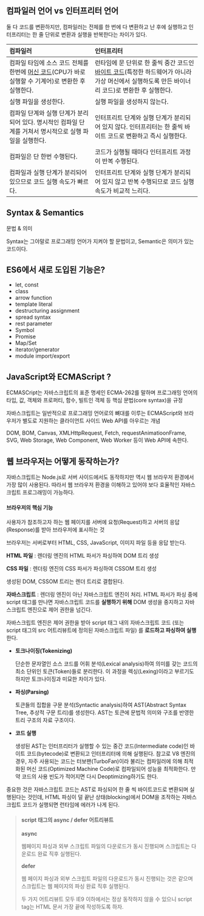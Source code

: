 ## 컴파일러 언어 vs 인터프리터 언어
둘 다 코드를 변환하지만, 컴파일러는 전체를 한 번에 다 변환하고 난 후에 실행하고 인터프리터는 한 줄 단위로 변환과 실행을 반복한다는 차이가 있다.

| 컴파일러                                                     | 인터프리터                                                   |
| :----------------------------------------------------------- | :----------------------------------------------------------- |
| 컴파일 타임에 소스 코드 전체를 한번에 [머신 코드](https://ko.wikipedia.org/wiki/기계어)(CPU가 바로 실행할 수 기계어)로 변환한 후 실행한다. | 런타임에 문 단위로 한 줄씩 중간 코드인 [바이트 코드](https://ko.wikipedia.org/wiki/바이트코드)(특정한 하드웨어가 아니라 가상 머신에서 실행하도록 만든 바이너리 코드)로 변환한 후 실행한다. |
| 실행 파일을 생성한다.                                        | 실행 파일을 생성하지 않는다.                                 |
| 컴파일 단계와 실행 단계가 분리되어 있다. 명시적인 컴파일 단계를 거쳐서 명시적으로 실행 파일을 실행한다. | 인터프리트 단계와 실행 단계가 분리되어 있지 않다. 인터프리터는 한 줄씩 바이트 코드로 변환하고 즉시 실행한다. |
| 컴파일은 단 한번 수행된다.                                   | 코드가 실행될 때마다 인터프리트 과정이 반복 수행된다.        |
| 컴파일과 실행 단계가 분리되어 있으므로 코드 실행 속도가 빠르다. | 인터프리트 단계와 실행 단계가 분리되어 있지 않고 반복 수행되므로 코드 실행 속도가 비교적 느리다. |

## Syntax & Semantics
문법 & 의미

Syntax는 그야말로 프로그래밍 언어가 지켜야 할 문법이고, Semantic은 의미가 있는 코드이다.

## ES6에서 새로 도입된 기능은?

- let, const
- class
- arrow function
- template literal
- destructuring assignment
- spread syntax
- rest parameter
- Symbol
- Promise
- Map/Set
- iterator/generator
- module import/export

## JavaScript와 ECMAScript ?

ECMASCript는 자바스크립트의 표준 명세인 ECMA-262를 말하며 프로그래밍 언어의 타입, 값, 객체와 프로퍼티, 함수, 빌트인 객체 등 핵심 문법(core syntax)을 규정

자바스크립트는 일반적으로 프로그래밍 언어로의 뼈대를 이루는 ECMAScript와 브라우저가 별도로 지원하는 클라이언트 사이드 Web API를 아우르는 개념

DOM, BOM, Canvas, XMLHttpRequest, Fetch, requestAnimatioonFrame, SVG, Web Storage, Web Component, Web Worker 등이 Web API에 속한다.

## 웹 브라우저는 어떻게 동작하는가?

자바스크립트는 Node.js로 서버 사이드에서도 동작하지만 역시 웹 브라우저 환경에서 가장 많이 사용된다. 따라서 웹 브라우저 환경을 이해하고 있어야 보다 효율적인 자바스크립트 프로그래밍이 가능하다.

#### 브라우저의 핵심 기능

사용자가 참조하고자 하는 웹 페이지를 서버에 요청(Request)하고 서버의 응답(Response)를 받아 브라우저에 표시하는 것

브라우저는 서버로부터 HTML, CSS, JavaScript, 이미지 파일 등을 응답 받는다.

**HTML 파일** : 렌더링 엔진의 HTML 파서가 파싱하여 DOM 트리 생성

**CSS 파일** : 렌더링 엔진의 CSS 파서가 파싱하여 CSSOM 트리 생성

생성된 DOM, CSSOM 트리는 렌더 트리로 결합된다.

**자바스크립트** : 렌더링 엔진이 아닌 자바스크립트 엔진이 처리. HTML 파서가 파싱 중에 script 태그를 만나면 자바스크립트 코드를 **실행하기 위해** DOM 생성을 중지하고 자바스크립트 엔진으로 제어 권한을 넘긴다.

자바스크립트 엔진은  제어 권한을 받아 script 태그 내의 자바스크립트 코드 (또는 script 태그의 src 어트리뷰트에 정의된 자바스크립트 파일) 를 **로드하고 파싱하여 실행**한다.

- **토크나이징(Tokenizing)**

  단순한 문자열인 소스 코드를 어휘 분석(Lexical analysis)하여 의미를 갖는 코드의 최소 단위인 토큰(Token)들로 분리한다. 이 과정을 렉싱(Lexing)이라고 부르기도 하지만 토크나이징과 미묘한 차이가 있다.

- **파싱(Parsing)**

  토큰들의 집합을 구문 분석(Syntactic analysis)하여 AST(Abstract Syntax Tree, 추상적 구문 트리)를 생성한다. AST는 토큰에 문법적 의미와 구조를 반영한 트리 구조의 자료 구조이다.

- **코드 실행**

  생성된 AST는 인터프리터가 실행할 수 있는 중간 코드(Intermediate code)인 바이트 코드(bytecode)로 변환되고 인터프리터에 의해 실행된다. 참고로 V8 엔진의 경우, 자주 사용되는 코드는 터보팬(TurboFan)이라 불리는 컴파일러에 의해 최적화된 머신 코드(Optimized Machine Code)로 컴파일되어 성능을 최적화한다. 만약 코드의 사용 빈도가 적어지면 다시 Deoptimizing하기도 한다.

중요한 것은 자바스크립트 코드는 AST로 파싱되어 한 줄 씩 바이트코드로 변환되며 실행된다는 것인데, HTML 파싱이 덜 끝난 상태(blocking)에서 DOM을 조작하는 자바스크립트 코드가 실행되면 런타임에 에러가 나게 된다.

> #### script 태그의 async / defer 어트리뷰트
>
> **async**
>
> 웹페이지 파싱과 외부 스크립트 파일의 다운로드가 동시 진행되며 스크립트는 다운로드 완료 직후 실행된다.
>
> **defer**
>
> 웹 페이지 파싱과 외부 스크립트 파일의 다운로드가 동시 진행되는 것은 같으며 스크립트는 웹 페이지의 파싱 완료 직후 실행된다.
>
> 두 가지 어트리뷰트 모두 IE9 이하에서는 정상 동작하지 않을 수 있으니 script tag는 HTML 문서 가장 끝에 작성하도록 하자.